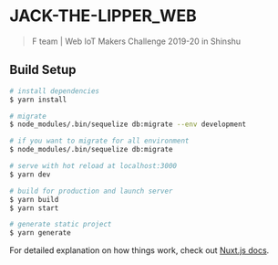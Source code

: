 # JACK-THE-LIPPER_WEB

> F team | Web IoT Makers Challenge 2019-20 in Shinshu

## Build Setup

``` bash
# install dependencies
$ yarn install

# migrate
$ node_modules/.bin/sequelize db:migrate --env development

# if you want to migrate for all environment
$ node_modules/.bin/sequelize db:migrate

# serve with hot reload at localhost:3000
$ yarn dev

# build for production and launch server
$ yarn build
$ yarn start

# generate static project
$ yarn generate
```

For detailed explanation on how things work, check out [Nuxt.js docs](https://nuxtjs.org).
